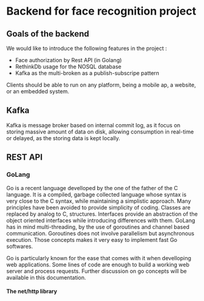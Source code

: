 # Backend for face recognition project

## Goals of the backend

We would like to introduce the following features in the project :

* Face authorization by Rest API (in Golang)
* RethinkDb usage for the NOSQL database
* Kafka as the multi-broken as a publish-subscripe pattern

Clients should be able to run on any platform, being a mobile ap, a website,
or an embedded system.

## Kafka

Kafka is message broker based on internal commit log, as it focus on storing massive amount of data on disk, allowing consumption in real-time or delayed, as the storing data is kept locally.

## REST API

### GoLang

Go is a recent language develloped by the one of the father of the C language. It is a compiled, garbage collected language whose syntax is very close to the C syntax, while maintaining a simplistic approach. Many principles have been avoided to provide simplicity of coding. 
Classes are replaced by analog to C, structures. Interfaces provide an abstraction of the object oriented interfaces while introducing differences with them.
GoLang has in mind multi-threading, by the use of goroutines and channel based communication. Goroutines does not involve parallelism but asynchronous execution. 
Those concepts makes it very easy to implement fast Go softwares.

Go is particularly known for the ease that comes with it when develloping web applications.
Some lines of code are enough to build a working web server and process requests.
Further discussion on go concepts will be available in this documentation.

#### The net/http library

